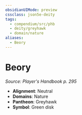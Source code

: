 ```yaml
---
obsidianUIMode: preview
cssclass: json5e-deity
tags:
  - compendium/src/phb
  - deity/greyhawk
  - domain/nature
aliases:
  - Beory
---
```

# Beory
*Source: Player's Handbook p. 295* 

- **Alignment**: Neutral
- **Domains**: Nature
- **Pantheon**: Greyhawk
- **Symbol**: Green disk